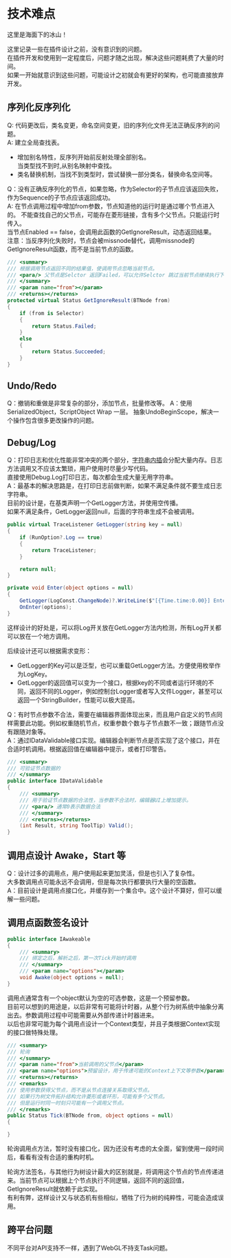 # 技术难点
这里是海面下的冰山！  

这里记录一些在插件设计之前，没有意识到的问题。  
在插件开发和使用到一定程度后，问题才随之出现，解决这些问题耗费了大量的时间。  
如果一开始就意识到这些问题，可能设计之初就会有更好的架构，也可能直接放弃开发。  

## 序列化反序列化

Q: 代码更改后，类名变更，命名空间变更，旧的序列化文件无法正确反序列的问题。  
A: 建立全局查找表。  
- 增加别名特性，反序列开始前反射处理全部别名。  
  当类型找不到时,从别名映射中查找。
- 类名替换机制，当找不到类型时，尝试替换一部分类名，替换命名空间等。  


Q：没有正确反序列化的节点，如果忽略，作为Selector的子节点应该返回失败，
作为Sequence的子节点应该返回成功。  
A: 在节点调用过程中增加from参数，节点知道他的运行时是通过哪个节点进入的。
不能查找自己的父节点，可能存在菱形链接，含有多个父节点。只能运行时传入。  
当节点Enabled == false，会调用此函数的GetIgnoreResult，动态返回结果。  
注意：当反序列化失败时，节点会被missnode替代，调用missnode的GetIgnoreResult函数，而不是当前节点的函数。

```cs
/// <summary>
/// 根据调用节点返回不同的结果值，使调用节点忽略当前节点。
/// <para/> 父节点是Selctor 返回Failed，可以允许Selctor 跳过当前节点继续执行下个节点而是直接失败。
/// </summary>
/// <param name="from"></param>
/// <returns></returns>
protected virtual Status GetIgnoreResult(BTNode from)
{
    if (from is Selector)
    {
        return Status.Failed;
    }
    else
    {
        return Status.Succeeded;
    }
}
```

## Undo/Redo
Q：撤销和重做是非常复杂的部分，添加节点，批量修改等。
A：使用SerializedObject，ScriptObject Wrap 一层。
抽象UndoBeginScope，解决一个操作包含很多更改操作的问题。

## Debug/Log
Q：打印日志和优化性能非常冲突的两个部分，[字符串内插](https://learn.microsoft.com/dotnet/csharp/programming-guide/strings/#string-interpolation)会分配大量内存。日志方法调用又不应该太繁琐，用户使用时尽量少写代码。  
直接使用Debug.Log打印日志，每次都会生成大量无用字符串。  
A：最基本的解决思路是，在打印日志前做判断，如果不满足条件就不要生成日志字符串。  
目前的设计是，在基类声明一个GetLogger方法，并使用空传播。  
如果不满足条件，GetLogger返回null，后面的字符串生成不会被调用。
```cs
public virtual TraceListener GetLogger(string key = null)
{
    if (RunOption?.Log == true)
    {
        return TraceListener;
    }

    return null;
}

private void Enter(object options = null)
{
    GetLogger(LogConst.ChangeNode)?.WriteLine($"[{Time.time:0.00}] Enter Node {this}");
    OnEnter(options);
}  
```
这样设计的好处是，可以将Log开关放在GetLogger方法内检测，所有Log开关都可以放在一个地方调用。  

后续设计还可以根据需求变形：  
- GetLogger的Key可以是泛型，也可以重载GetLogger方法。方便使用枚举作为LogKey。  
- GetLogger的返回值可以变为一个接口，根据key的不同或者运行环境的不同，返回不同的Logger，例如控制台Logger或者写入文件Logger，甚至可以返回一个StringBuilder，性能可以极大提高。  

Q：有时节点参数不合法，需要在编辑器界面体现出来，而且用户自定义的节点同样需要此功能。例如权重随机节点，权重参数个数与子节点数不一致；跟随节点没有跟随对象等。  
A：通过IDataValidable接口实现。编辑器会判断节点是否实现了这个接口，并在合适时机调用。根据返回值在编辑器中提示，或者打印警告。  

```cs
/// <summary>
/// 可验证节点数据的
/// </summary>
public interface IDataValidable
{
    /// <summary>
    /// 用于验证节点数据的合法性，当参数不合法时，编辑器UI上增加提示。
    /// <para/> 通常0表示数据合法
    /// </summary>
    /// <returns></returns>
    (int Result, string ToolTip) Valid();
}
```

## 调用点设计 Awake，Start 等  
Q：设计过多的调用点，用户使用起来更加灵活，但是也引入了复杂性。  
大多数调用点可能永远不会调用，但是每次执行都要执行大量的空函数。  
A：目前设计是调用点接口化，并缓存到一个集合中。这个设计不算好，但可以缓解一些问题。


## 调用点函数签名设计  
```cs
public interface IAwakeable
{
    /// <summary>
    /// 绑定之后，解析之后，第一次Tick开始时调用
    /// </summary>
    /// <param name="options"></param>
    void Awake(object options = null);
}
```

调用点通常含有一个object默认为空的可选参数，这是一个预留参数。  
目前可以想到的用途是，以后非常有可能将计时器，从整个行为树系统中抽象分离出去。参数调用过程中可能需要从外部传递计时器进来。  
以后也非常可能为每个调用点设计一个Context类型，并且子类根据Context实现的接口做特殊处理。  


```cs
/// <summary>
/// 轮询
/// </summary>
/// <param name="from">当前调用的父节点</param>
/// <param name="options">预留设计，用于传递可能的Context上下文等参数</param>
/// <returns></returns>
/// <remarks>
/// 使用参数获得父节点，而不是从节点连接关系取得父节点。
/// 如果行为树文件拓扑结构允许菱形或者环形，可能有多个父节点。
/// 但是运行时同一时刻只可能有一个调用父节点。
/// </remarks>
public Status Tick(BTNode from, object options = null)
{

}
```

轮询调用点方法，暂时没有接口化，因为还没有考虑的太全面，留到使用一段时间后，看看有没有合适的重构时机。  

轮询方法签名，与其他行为树设计最大的区别就是，将调用这个节点的节点传递进来。当前节点可以根据上个节点执行不同逻辑，返回不同的返回值，GetIgnoreResult就依赖于此实现。  
有利有弊，这样设计又与状态机有些相似，牺牲了行为树的纯粹性，可能会造成误用。  

## 跨平台问题
不同平台对API支持不一样，遇到了WebGL不持支Task问题。  
















